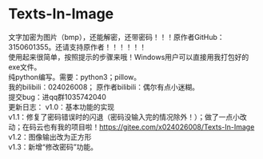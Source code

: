 # Texts-In-Image
文字加密为图片（bmp），还能解密，还带密码！！！原作者GitHub：3150601355。还请支持原作者！！！！！！<br>使用起来很简单，按照提示的步骤来哦！Windows用户可以直接用我打包好的exe文件。<br>纯python编写。需要：python3；pillow。<br>
我的bilibili：024026008；
原作者bilibili：偶尔有点小迷糊。<br>
提交bug：进qq群1035742040
<br>
更新日志：
v1.0：基本功能的实现<br>
v1.1：修复了密码错误时的闪退（密码没输入完的情况除外！）；做了一点小改动；在码云也有我的项目啦！https://gitee.com/x024026008/Texts-In-Image<br>
v1.2：图像输出改为正方形<br>
v1.3：新增“修改密码”功能。
